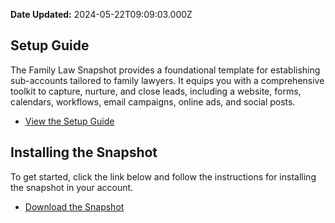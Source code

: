 **Date Updated:** 2024-05-22T09:09:03.000Z

## Setup Guide

The Family Law Snapshot provides a foundational template for establishing sub-accounts tailored to family lawyers. It equips you with a comprehensive toolkit to capture, nurture, and close leads, including a website, forms, calendars, workflows, email campaigns, online ads, and social posts.

* [View the Setup Guide](https://playbooks.gohighlevel.com/family-lawyer)

  
## Installing the Snapshot

To get started, click the link below and follow the instructions for installing the snapshot in your account.

* [Download the Snapshot](https://affiliates.gohighlevel.com/?fp%5Fref=ghl-main&share=59DYARcrhurPGeo5cQGP)